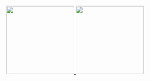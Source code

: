 <p align="center">
<a href="https://github.com/theinvisible">
  <img height="180em" src="https://github-readme-stats-eight-theta.vercel.app/api?username=theinvisible&show_icons=true&theme=tokyonight&include_all_commits=true&count_private=true"/>
  <img height="180em" src="https://github-readme-stats-eight-theta.vercel.app/api/top-langs/?username=theinvisible&layout=compact&langs_count=8&theme=tokyonight"/>
</a>
</p>
